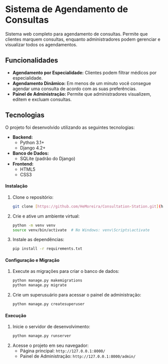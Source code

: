 # Sistema de Agendamento de Consultas

Sistema web completo para agendamento de consultas. Permite que clientes marquem consultas, enquanto administradores podem gerenciar e visualizar todos os agendamentos.

## Funcionalidades

* **Agendamento por Especialidade:** Clientes podem filtrar médicos por especialidade.
* **Agendamento Dinâmico:** Em menos de um minuto você consegue agendar uma consulta de acordo com as suas preferências.
* **Painel de Administração:** Permite que administradores visualizem, editem e excluam consultas.

## Tecnologias

O projeto foi desenvolvido utilizando as seguintes tecnologias:

* **Backend:**
    * Python 3.1+
    * Django 4.2+
* **Banco de Dados:**
    * SQLite (padrão do Django)
* **Frontend:**
    * HTML5
    * CSS3

#### Instalação
1. Clone o repositório:
    ```bash
    git clone [https://github.com/HeMoreira/Consultation-Station.git](https://github.com/HeMoreira/Consultation-Station.git)
    ```
2. Crie e ative um ambiente virtual:
    ```bash
    python -m venv venv
    source venv/bin/activate  # No Windows: venv\Scripts\activate
    ```
3. Instale as dependências:
    ```bash
    pip install -r requirements.txt
    ```

#### Configuração e Migração
1. Execute as migrações para criar o banco de dados:
    ```bash
    python manage.py makemigrations
    python manage.py migrate
    ```
2. Crie um superusuário para acessar o painel de administração:
    ```bash
    python manage.py createsuperuser
    ```

#### Execução
1. Inicie o servidor de desenvolvimento:
    ```bash
    python manage.py runserver
    ```
2. Acesse o projeto em seu navegador:
    - Página principal: `http://127.0.0.1:8000/`
    - Painel de Administração: `http://127.0.0.1:8000/admin/`